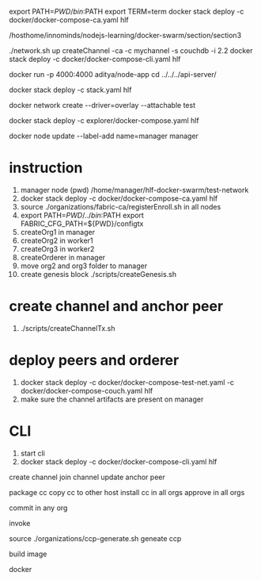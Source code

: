 export PATH=${PWD}/bin:$PATH
export TERM=term
docker stack deploy -c docker/docker-compose-ca.yaml hlf

/hosthome/innominds/nodejs-learning/docker-swarm/section/section3

./network.sh up createChannel -ca -c mychannel -s couchdb -i 2.2
docker stack deploy -c docker/docker-compose-cli.yaml hlf

docker run -p 4000:4000 aditya/node-app
cd ../../../api-server/

docker stack deploy -c stack.yaml hlf

docker network create --driver=overlay --attachable test


docker stack deploy -c explorer/docker-compose.yaml hlf

docker node update --label-add name=manager manager


# instruction
1. manager node  (pwd)
/home/manager/hlf-docker-swarm/test-network
2. docker stack deploy -c docker/docker-compose-ca.yaml hlf
3. source ./organizations/fabric-ca/registerEnroll.sh in all nodes
4. export PATH=${PWD}/../bin:$PATH
export FABRIC_CFG_PATH=${PWD}/configtx
5. createOrg1 in manager
6. createOrg2 in worker1
7. createOrg3 in worker2
8. createOrderer in manager
9. move org2 and org3 folder to manager
10. create genesis block ./scripts/createGenesis.sh



# create channel and anchor peer
1. ./scripts/createChannelTx.sh


# deploy peers and orderer
1. docker stack deploy -c docker/docker-compose-test-net.yaml -c docker/docker-compose-couch.yaml hlf
2. make sure the channel artifacts are present on manager

# CLI
1. start cli
2. docker stack deploy -c docker/docker-compose-cli.yaml hlf


create channel 
join channel 
update anchor peer

package cc
copy cc to other host
install cc in all orgs
approve in all orgs

commit in any org

invoke

source  ./organizations/ccp-generate.sh
geneate ccp

build image

docker